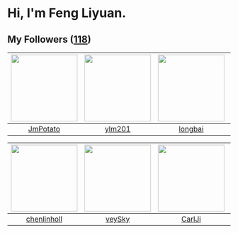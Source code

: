 # Hi, I'm Feng Liyuan.

## My Followers ([118](https://github.com/SunRunAway?tab=followers))

| <img src="https://avatars.githubusercontent.com/u/1446531?v=4" width="150" height="150" /> | <img src="https://avatars.githubusercontent.com/u/588162?v=4" width="150" height="150" /> | <img src="https://avatars.githubusercontent.com/u/1204301?v=4" width="150" height="150" /> | <img src="https://avatars.githubusercontent.com/u/16208288?v=4" width="150" height="150" /> |
| :----------------------------------------------------------------------------------------: | :---------------------------------------------------------------------------------------: | :----------------------------------------------------------------------------------------: | :-----------------------------------------------------------------------------------------: |
|                           [JmPotato](https://github.com/JmPotato)                          |                            [ylm201](https://github.com/ylm201)                            |                            [longbai](https://github.com/longbai)                           |                        [llllIIIllll](https://github.com/llllIIIllll)                        |

| <img src="https://avatars.githubusercontent.com/u/14999922?v=4" width="150" height="150" /> | <img src="https://avatars.githubusercontent.com/u/3190043?v=4" width="150" height="150" /> | <img src="https://avatars.githubusercontent.com/u/10810759?v=4" width="150" height="150" /> | <img src="https://avatars.githubusercontent.com/u/234891?v=4" width="150" height="150" /> |
| :-----------------------------------------------------------------------------------------: | :----------------------------------------------------------------------------------------: | :-----------------------------------------------------------------------------------------: | :---------------------------------------------------------------------------------------: |
|                        [chenlinholl](https://github.com/chenlinholl)                        |                             [veySky](https://github.com/veySky)                            |                             [CarlJi](https://github.com/CarlJi)                             |                          [ekalinin](https://github.com/ekalinin)                          |